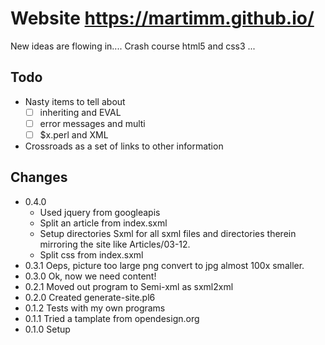 # Website https://martimm.github.io/

New ideas are flowing in....
Crash course html5 and css3 ...

## Todo

* Nasty items to tell about
  * [ ] inheriting and EVAL
  * [ ] error messages and multi
  * [ ] $x.perl and XML

* Crossroads as a set of links to other information

## Changes

* 0.4.0
  * Used jquery from googleapis
  * Split an article from index.sxml
  * Setup directories Sxml for all sxml files and directories therein mirroring
    the site like Articles/03-12.
  * Split css from index.sxml
* 0.3.1 Oeps, picture too large png convert to jpg almost 100x smaller.
* 0.3.0 Ok, now we need content!
* 0.2.1 Moved out program to Semi-xml as sxml2xml
* 0.2.0 Created generate-site.pl6
* 0.1.2 Tests with my own programs
* 0.1.1 Tried a tamplate from opendesign.org
* 0.1.0 Setup
